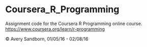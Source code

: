 # Coursera_R_Programming
Assignment code for the Coursera R Programming online course.
https://www.coursera.org/learn/r-programming

© Avery Sandborn, 01/05/16 - 02/08/16

